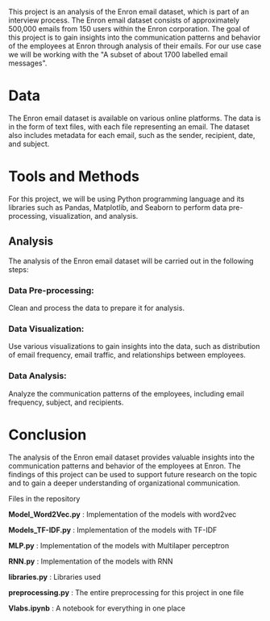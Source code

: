 This project is an analysis of the Enron email dataset, which is part of an interview process. The Enron email dataset consists of approximately 500,000 emails from 150 users within the Enron corporation. The goal of this project is to gain insights into the communication patterns and behavior of the employees at Enron through analysis of their emails. For our use case we will be working with the "A subset of about 1700 labelled email messages".

# Data
The Enron email dataset is available on various online platforms. The data is in the form of text files, with each file representing an email. The dataset also includes metadata for each email, such as the sender, recipient, date, and subject.

# Tools and Methods
For this project, we will be using Python programming language and its libraries such as Pandas, Matplotlib, and Seaborn to perform data pre-processing, visualization, and analysis.

## Analysis
The analysis of the Enron email dataset will be carried out in the following steps:

### Data Pre-processing: 
Clean and process the data to prepare it for analysis.
### Data Visualization: 
Use various visualizations to gain insights into the data, such as distribution of email frequency, email traffic, and relationships between employees.
### Data Analysis: 
Analyze the communication patterns of the employees, including email frequency, subject, and recipients.
# Conclusion
The analysis of the Enron email dataset provides valuable insights into the communication patterns and behavior of the employees at Enron. The findings of this project can be used to support future research on the topic and to gain a deeper understanding of organizational communication.

Files in the repository

**Model_Word2Vec.py** : Implementation of the models with word2vec

**Models_TF-IDF.py** : Implementation of the models with TF-IDF

**MLP.py** : Implementation of the models with Multilaper perceptron

**RNN.py** : Implementation of the models with RNN

**libraries.py** : Libraries used 

**preprocessing.py** : The entire preprocessing for this project in one file

**Vlabs.ipynb** : A notebook for everything in one place
